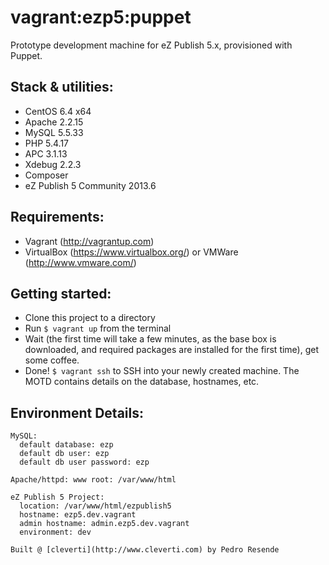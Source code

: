 # vagrant:ezp5:puppet

Prototype development machine for eZ Publish 5.x, provisioned with Puppet.

## Stack & utilities:

- CentOS 6.4 x64
- Apache 2.2.15
- MySQL 5.5.33
- PHP 5.4.17
- APC 3.1.13
- Xdebug 2.2.3
- Composer
- eZ Publish 5 Community 2013.6

## Requirements:

- Vagrant (http://vagrantup.com)
- VirtualBox (https://www.virtualbox.org/) or VMWare (http://www.vmware.com/)

## Getting started:

- Clone this project to a directory
- Run `$ vagrant up` from the terminal
- Wait (the first time will take a few minutes, as the base box is downloaded, and required packages are installed for the first time), get some coffee.
- Done! `$ vagrant ssh` to SSH into your newly created machine. The MOTD contains details on the database, hostnames, etc.



## Environment Details:

```
MySQL:
  default database: ezp
  default db user: ezp
  default db user password: ezp

Apache/httpd: www root: /var/www/html

eZ Publish 5 Project:
  location: /var/www/html/ezpublish5
  hostname: ezp5.dev.vagrant
  admin hostname: admin.ezp5.dev.vagrant
  environment: dev

Built @ [cleverti](http://www.cleverti.com) by Pedro Resende
```
